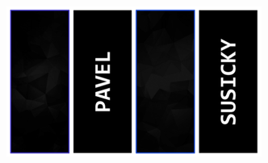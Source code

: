 ![thumbnail photo](https://raw.githubusercontent.com/Thesoreon/thesoreon/master/assets/cover-photo.png)
